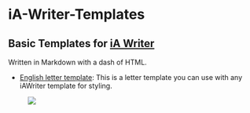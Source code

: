 # iA-Writer-Templates
## Basic Templates for [iA Writer](https://ia.net/writer) 

Written in Markdown with a dash of HTML. 

- [English letter template](https://github.com/YJPL/iA-Writer-Templates/blob/master/Letter): This is a letter template you can use with any iAWriter template for styling. 

<figure>
<a href="https://github.com/YJPL/iA-Writer-Templates/blob/master/Letter_01.txt"><img src="https://raw.githubusercontent.com/YJPL/iA-Writer-Templates/master/Preview/iAWriter_English_letter_01_template_preview.png"/></a>
</figure>
